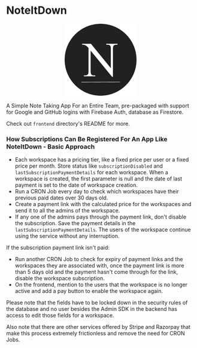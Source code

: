 # NoteItDown

<div style="text-align:center">
    <img src="frontend/public/logo192.png" />
</div>

A Simple Note Taking App For an Entire Team, pre-packaged with support for Google and GitHub logins with Firebase Auth, database as Firestore.

Check out `frontend` directory's README for more.

### How Subscriptions Can Be Registered For An App Like NoteItDown - Basic Approach

- Each workspace has a pricing tier, like a fixed price per user or a fixed price per month. Store status like `subscriptionDisabled` and `lastSubscriptionPaymentDetails` for each workspace. When a workspace is created, the first parameter is null and the date of last payment is set to the date of workspace creation.
- Run a CRON Job every day to check which workspaces have their previous paid dates over 30 days old.
- Create a payment link with the calculated price for the workspaces and send it to all the admins of the workspace.
- If any one of the admins pays through the payment link, don't disable the subscription. Save the payment details in the `lastSubscriptionPaymentDetails`. The users of the workspace continue using the service without any interruption.

If the subscription payment link isn't paid:
- Run another CRON Job to check for expiry of payment links and the workspaces they are associated with, once the payment link is more than 5 days old and the payment hasn't come through for the link, disable the workspace subscription.
- On the frontend, mention to the users that the workspace is no longer active and add a pay button to enable the workspace again.

Please note that the fields have to be locked down in the security rules of the database and no user besides the Admin SDK in the backend has access to edit those fields for a workspace.

Also note that there are other services offered by Stripe and Razorpay that make this process extremely frictionless and remove the need for CRON Jobs.